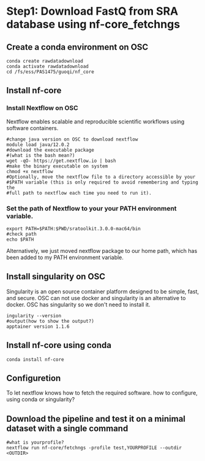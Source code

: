 # Step1: Download FastQ from SRA database using nf-core_fetchngs

## Create a conda environment on OSC

```
conda create rawdatadownload
conda activate rawdatadownload
cd /fs/ess/PAS1475/guoqi/nf_core
```

## Install nf-core

### Install Nextflow on OSC

Nextflow enables scalable and reproducible scientific workflows using software containers.

```
#change java version on OSC to download nextflow
module load java/12.0.2
#download the executable package 
#(what is the bash mean?)
wget -qO- https://get.nextflow.io | bash
#make the binary executable on system
chmod +x nextflow
#Optionally, move the nextflow file to a directory accessible by your 
#$PATH variable (this is only required to avoid remembering and typing the 
#full path to nextflow each time you need to run it).
```
### Set the path of Nextflow to your your PATH environment variable.

```
export PATH=$PATH:$PWD/sratoolkit.3.0.0-mac64/bin
#check path
echo $PATH
```
Alternatively, we just moved nextflow package to our home path, which has been added to my PATH environment variable.

## Install singularity on OSC
Singularity is an open source container platform designed to be simple, fast, and secure.
OSC can not use docker and singularity is an alternative to docker.
OSC has singularity so we don't need to install it.
```
ingularity --version
#output(how to show the output?)
apptainer version 1.1.6
```

## Install nf-core using conda

```
conda install nf-core
```

## Configuretion
To let nextflow knows how to fetch the required software.
how to configure, using conda or singularity?

## Download the pipeline and test it on a minimal dataset with a single command
```
#what is yourprofile?
nextflow run nf-core/fetchngs -profile test,YOURPROFILE --outdir <OUTDIR>
```
